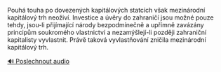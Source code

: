 
Pouhá touha po dovezených kapitálových statcích však mezinárodní kapitálový trh neoživí. Investice a úvěry do zahraničí jsou možné pouze tehdy, jsou-li přijímající národy bezpodmínečně a upřímně zavázány principům soukromého vlastnictví a nezamýšlejí-li později zahraniční kapitalisty vyvlastnit. Právě taková vyvlastňování zničila mezinárodní kapitálový trh.

[🔊 Poslechnout audio](/data/7-paragraphs/audio/chapter_93/para_004-Pouh-touha-po-dovezench-kapitlovch-statcch-v.mp3)
